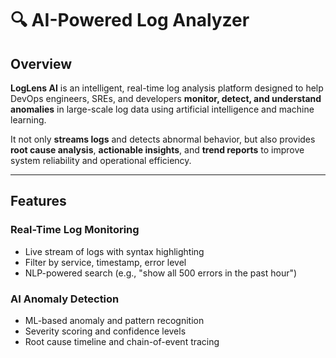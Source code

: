 # 🔍 AI-Powered Log Analyzer

## Overview

**LogLens AI** is an intelligent, real-time log analysis platform designed to help DevOps engineers, SREs, and developers **monitor, detect, and understand anomalies** in large-scale log data using artificial intelligence and machine learning.

It not only **streams logs** and detects abnormal behavior, but also provides **root cause analysis**, **actionable insights**, and **trend reports** to improve system reliability and operational efficiency.

---

## Features

### **Real-Time Log Monitoring**

* Live stream of logs with syntax highlighting
* Filter by service, timestamp, error level
* NLP-powered search (e.g., "show all 500 errors in the past hour")

### **AI Anomaly Detection**

* ML-based anomaly and pattern recognition
* Severity scoring and confidence levels
* Root cause timeline and chain-of-event tracing



